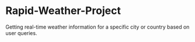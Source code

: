 # Rapid-Weather-Project
Getting real-time weather information for a specific city or country based on user queries.
